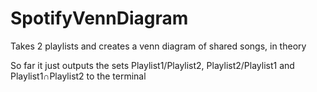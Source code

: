 # SpotifyVennDiagram
Takes 2 playlists and creates a venn diagram of shared songs, in theory

So far it just outputs the sets Playlist1/Playlist2, Playlist2/Playlist1 and Playlist1∩Playlist2 to the terminal
